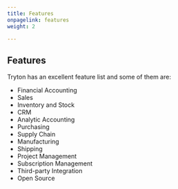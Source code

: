 ```yaml
---
title: Features
onpagelink: features
weight: 2

---
```


Features
--------

Tryton has an excellent feature list and some of them are:

- Financial Accounting
- Sales
- Inventory and Stock
- CRM
- Analytic Accounting
- Purchasing
- Supply Chain
- Manufacturing
- Shipping
- Project Management
- Subscription Management
- Third-party Integration
- Open Source
 